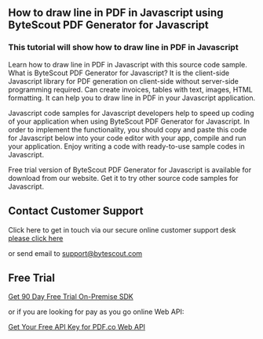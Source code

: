 ## How to draw line in PDF in Javascript using ByteScout PDF Generator for Javascript

### This tutorial will show how to draw line in PDF in Javascript

Learn how to draw line in PDF in Javascript with this source code sample. What is ByteScout PDF Generator for Javascript? It is the client-side Javascript library for PDF generation on client-side without server-side programming required. Can create invoices, tables with text, images, HTML formatting. It can help you to draw line in PDF in your Javascript application.

Javascript code samples for Javascript developers help to speed up coding of your application when using ByteScout PDF Generator for Javascript. In order to implement the functionality, you should copy and paste this code for Javascript below into your code editor with your app, compile and run your application. Enjoy writing a code with ready-to-use sample codes in Javascript.

Free trial version of ByteScout PDF Generator for Javascript is available for download from our website. Get it to try other source code samples for Javascript.

## Contact Customer Support

Click here to get in touch via our secure online customer support desk [please click here](https://bytescout.zendesk.com/hc/en-us/requests/new?subject=ByteScout%20PDF%20Generator%20for%20Javascript%20Question)

or send email to [support@bytescout.com](mailto:support@bytescout.com?subject=ByteScout%20PDF%20Generator%20for%20Javascript%20Question) 

## Free Trial

[Get 90 Day Free Trial On-Premise SDK](https://bytescout.com/download/web-installer?utm_source=github-readme)

or if you are looking for pay as you go online Web API:

[Get Your Free API Key for PDF.co Web API](https://pdf.co/documentation/api?utm_source=github-readme)
